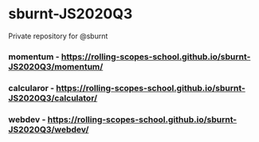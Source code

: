 # sburnt-JS2020Q3
Private repository for @sburnt

### momentum - https://rolling-scopes-school.github.io/sburnt-JS2020Q3/momentum/
### calcularor - https://rolling-scopes-school.github.io/sburnt-JS2020Q3/calculator/
### webdev - https://rolling-scopes-school.github.io/sburnt-JS2020Q3/webdev/